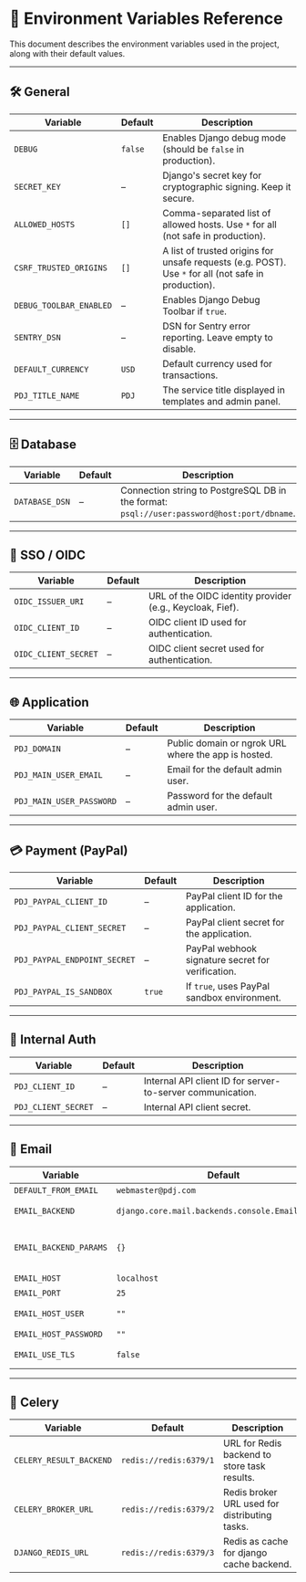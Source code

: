 # 📄 Environment Variables Reference

This document describes the environment variables used in the project, along with their default values.

---

## 🛠 General

| Variable                | Default | Description                                                                                          |
| ----------------------- | ------- | ---------------------------------------------------------------------------------------------------- |
| `DEBUG`                 | `false` | Enables Django debug mode (should be `false` in production).                                         |
| `SECRET_KEY`            | –       | Django's secret key for cryptographic signing. Keep it secure.                                       |
| `ALLOWED_HOSTS`         | `[]`    | Comma-separated list of allowed hosts. Use `*` for all (not safe in production).                     |
| `CSRF_TRUSTED_ORIGINS`  | `[]`    | A list of trusted origins for unsafe requests (e.g. POST). Use `*` for all (not safe in production). |
| `DEBUG_TOOLBAR_ENABLED` | –       | Enables Django Debug Toolbar if `true`.                                                              |
| `SENTRY_DSN`            | –       | DSN for Sentry error reporting. Leave empty to disable.                                              |
| `DEFAULT_CURRENCY`      | `USD` | Default currency used for transactions.                                                              |
| `PDJ_TITLE_NAME`        | `PDJ`   | The service title displayed in templates and admin panel.                                            |

---

## 🗄 Database

| Variable       | Default | Description                                                                                |
| -------------- | ------- | ------------------------------------------------------------------------------------------ |
| `DATABASE_DSN` | –       | Connection string to PostgreSQL DB in the format: `psql://user:password@host:port/dbname`. |

---

## 🔐 SSO / OIDC

| Variable             | Default | Description                                               |
| -------------------- | ------- | --------------------------------------------------------- |
| `OIDC_ISSUER_URI`    | –       | URL of the OIDC identity provider (e.g., Keycloak, Fief). |
| `OIDC_CLIENT_ID`     | –       | OIDC client ID used for authentication.                   |
| `OIDC_CLIENT_SECRET` | –       | OIDC client secret used for authentication.               |

---

## 🌐 Application

| Variable                 | Default | Description                                         |
| ------------------------ | ------- | --------------------------------------------------- |
| `PDJ_DOMAIN`             | –       | Public domain or ngrok URL where the app is hosted. |
| `PDJ_MAIN_USER_EMAIL`    | –       | Email for the default admin user.                   |
| `PDJ_MAIN_USER_PASSWORD` | –       | Password for the default admin user.                |

---

## 💳 Payment (PayPal)

| Variable                     | Default | Description                                       |
| ---------------------------- | ------- | ------------------------------------------------- |
| `PDJ_PAYPAL_CLIENT_ID`       | –       | PayPal client ID for the application.             |
| `PDJ_PAYPAL_CLIENT_SECRET`   | –       | PayPal client secret for the application.         |
| `PDJ_PAYPAL_ENDPOINT_SECRET` | –       | PayPal webhook signature secret for verification. |
| `PDJ_PAYPAL_IS_SANDBOX`      | `true`  | If `true`, uses PayPal sandbox environment.       |

---

## 🔑 Internal Auth

| Variable            | Default | Description                                                |
| ------------------- | ------- | ---------------------------------------------------------- |
| `PDJ_CLIENT_ID`     | –       | Internal API client ID for server-to-server communication. |
| `PDJ_CLIENT_SECRET` | –       | Internal API client secret.                                |

---

## 📧 Email

| Variable               | Default                                          | Description                                                                                                                                                                 |
| ---------------------- | ------------------------------------------------ | --------------------------------------------------------------------------------------------------------------------------------------------------------------------------- |
| `DEFAULT_FROM_EMAIL`   | `webmaster@pdj.com`                              | Default sender email address used for outgoing emails.                                                                                                                      |
| `EMAIL_BACKEND`        | `django.core.mail.backends.console.EmailBackend` | Django email backend. Use this for development (emails are printed to the console). See [Django Docs](https://docs.djangoproject.com/en/5.1/topics/email/#email-backends).  |
| `EMAIL_BACKEND_PARAMS` | `{}`                                             | Additional parameters for the backend. Example: `{"SENDGRID_API_KEY": "<your-api-key>"}` with `EMAIL_BACKEND='anymail.backends.sendgrid.EmailBackend'` to use SendGrid API. |
| `EMAIL_HOST`           | `localhost`                                      | Hostname of your SMTP server.                                                                                                                                               |
| `EMAIL_PORT`           | `25`                                             | Port used by the SMTP server. Common ports: `25`, `465`, `587`.                                                                                                             |
| `EMAIL_HOST_USER`      | `""`                                             | Username for SMTP authentication. Leave empty if not required.                                                                                                              |
| `EMAIL_HOST_PASSWORD`  | `""`                                             | Password or API key for SMTP authentication.                                                                                                                                |
| `EMAIL_USE_TLS`        | `false`                                          | Set to `true` to use TLS (Transport Layer Security). Recommended for production.                                                                                            |

---

## 🧵 Celery

| Variable                | Default                | Description                                   |
| ----------------------- | ---------------------- | --------------------------------------------- |
| `CELERY_RESULT_BACKEND` | `redis://redis:6379/1` | URL for Redis backend to store task results.  |
| `CELERY_BROKER_URL`     | `redis://redis:6379/2` | Redis broker URL used for distributing tasks. |
| `DJANGO_REDIS_URL`      | `redis://redis:6379/3` | Redis as cache for django cache backend.      |
